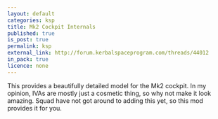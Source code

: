 ```yaml
---
layout: default
categories: ksp
title: Mk2 Cockpit Internals
published: true
is_post: true
permalink: ksp
external_link: http://forum.kerbalspaceprogram.com/threads/44012
in_pack: true
licence: none
---
```


This provides a beautifully detailed model for the Mk2 cockpit. 
In my opinion, IVAs are mostly just a cosmetic thing, so why not make it look amazing.
Squad have not got around to adding this yet, so this mod provides it for you.
